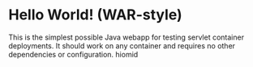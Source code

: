 Hello World! (WAR-style)
===============

This is the simplest possible Java webapp for testing servlet container deployments.  It should work on any container and requires no other dependencies or configuration.
hiomid
